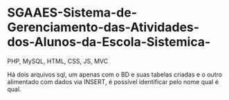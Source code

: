# SGAAES-Sistema-de-Gerenciamento-das-Atividades-dos-Alunos-da-Escola-Sistemica-
PHP, MySQL, HTML, CSS, JS, MVC

Há dois arquivos sql, um apenas com o BD e suas tabelas criadas e o outro alimentado com dados via INSERT, é possível identificar pelo nome qual é qual.
